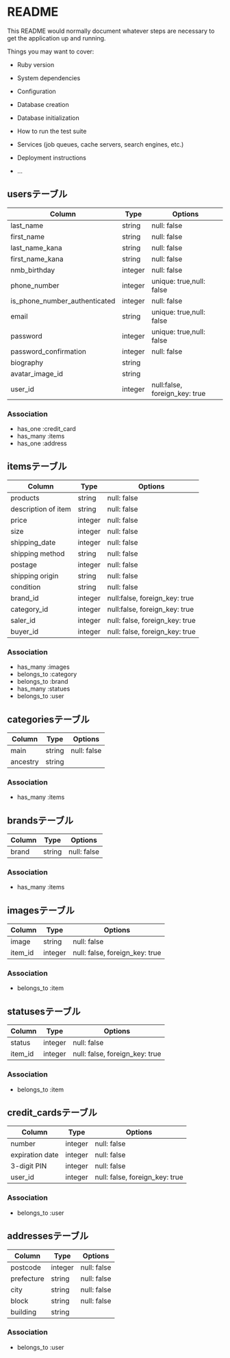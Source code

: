 
# README

This README would normally document whatever steps are necessary to get the
application up and running.

Things you may want to cover:

* Ruby version

* System dependencies

* Configuration

* Database creation

* Database initialization

* How to run the test suite

* Services (job queues, cache servers, search engines, etc.)

* Deployment instructions

* ...



## usersテーブル
|Column|Type|Options|
|------|----|-------|
|last_name|string|null: false|
|first_name|string|null: false|
|last_name_kana|string|null: false|
|first_name_kana|string|null: false|
|nmb_birthday|integer|null: false|
|phone_number|integer|unique: true,null: false|
|is_phone_number_authenticated|integer|null: false|
|email|string|unique: true,null: false|
|password|integer|unique: true,null: false|
|password_confirmation|integer|null: false|
|biography|string||
|avatar_image_id|string||
|user_id|integer|null:false, foreign_key: true|


### Association
- has_one :credit_card
- has_many :items
- has_one :address



## itemsテーブル
|Column|Type|Options|
|------|----|-------|
|products|string|null: false|
|description of item|string|null: false|
|price|integer|null: false|
|size|integer|null: false|
|shipping_date|integer|null: false| 
|shipping method|string|null: false|
|postage|integer|null: false| 
|shipping origin|string|null: false|  
|condition|string|null: false|
|brand_id|integer|null:false, foreign_key: true|
|category_id|integer|null:false, foreign_key: true|  
|saler_id|integer|null: false, foreign_key: true|
|buyer_id|integer|null: false, foreign_key: true|


### Association
- has_many :images
- belongs_to :category
- belongs_to :brand
- has_many :statues
- belongs_to :user



## categoriesテーブル
|Column|Type|Options|
|------|----|-------|
|main|string|null: false|
|ancestry|string||


### Association
- has_many :items



## brandsテーブル
|Column|Type|Options|
|------|----|-------|
|brand|string|null: false|

### Association
- has_many :items



## imagesテーブル
|Column|Type|Options|
|------|----|-------|
|image|string|null: false|
|item_id|integer|null: false, foreign_key: true|

### Association
- belongs_to :item


## statusesテーブル
|Column|Type|Options|
|------|----|-------|
|status|integer|null: false|  
|item_id|integer|null: false, foreign_key: true|

### Association
- belongs_to :item


## credit_cardsテーブル
|Column|Type|Options|
|------|----|-------|
|number|integer|null: false|
|expiration date|integer|null: false|
|3-digit PIN|integer|null: false|
|user_id|integer|null: false, foreign_key: true|


### Association
- belongs_to :user

## addressesテーブル
|Column|Type|Options|
|------|----|-------|
|postcode|integer|null: false|
|prefecture|string|null: false|
|city|string|null: false|
|block|string|null: false|
|building|string||

### Association
- belongs_to :user

